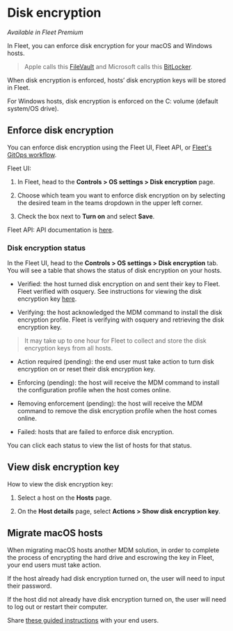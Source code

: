 # Disk encryption

_Available in Fleet Premium_

In Fleet, you can enforce disk encryption for your macOS and Windows hosts. 

> Apple calls this [FileVault](https://support.apple.com/en-us/HT204837) and Microsoft calls this [BitLocker](https://learn.microsoft.com/en-us/windows/security/operating-system-security/data-protection/bitlocker/). 

When disk encryption is enforced, hosts’ disk encryption keys will be stored in Fleet.

For Windows hosts, disk encryption is enforced on the C: volume (default system/OS drive).

## Enforce disk encryption

You can enforce disk encryption using the Fleet UI, Fleet API, or [Fleet's GitOps workflow](https://github.com/fleetdm/fleet-gitops).

Fleet UI:

1. In Fleet, head to the **Controls > OS settings > Disk encryption** page.

2. Choose which team you want to enforce disk encryption on by selecting the desired team in the teams dropdown in the upper left corner.

3. Check the box next to **Turn on** and select **Save**.

Fleet API: API documentation is [here](https://fleetdm.com/docs/rest-api/rest-api#update-disk-encryption-enforcement).

### Disk encryption status

In the Fleet UI, head to the **Controls > OS settings > Disk encryption** tab. You will see a table that shows the status of disk encryption on your hosts. 

* Verified: the host turned disk encryption on and sent their key to Fleet. Fleet verified with osquery. See instructions for viewing the disk encryption key [here](#view-disk-encryption-key).

* Verifying: the host acknowledged the MDM command to install the disk encryption profile. Fleet is verifying with osquery and retrieving the disk encryption key.

> It may take up to one hour for Fleet to collect and store the disk encryption keys from all hosts.

* Action required (pending): the end user must take action to turn disk encryption on or reset their disk encryption key. 

* Enforcing (pending): the host will receive the MDM command to install the configuration profile when the host comes online.

* Removing enforcement (pending): the host will receive the MDM command to remove the disk encryption profile when the host comes online.

* Failed: hosts that are failed to enforce disk encryption. 

You can click each status to view the list of hosts for that status.

## View disk encryption key

How to view the disk encryption key:

1. Select a host on the **Hosts** page.

2. On the **Host details** page, select **Actions > Show disk encryption key**.

## Migrate macOS hosts

When migrating macOS hosts another MDM solution, in order to complete the process of encrypting the hard drive and escrowing the key in Fleet, your end users must take action. 

If the host already had disk encryption turned on, the user will need to input their password. 

If the host did not already have disk encryption turned on, the user will need to log out or restart their computer.

Share [these guided instructions](./MDM-migration-guide.md#how-to-turn-on-disk-encryption) with your end users.

<meta name="pageOrderInSection" value="1504">
<meta name="title" value="Disk encryption">
<meta name="description" value="Learn how to enforce disk encryption on macOS and Windows hosts and manage encryption keys with Fleet Premium.">
<meta name="navSection" value="Device management">
